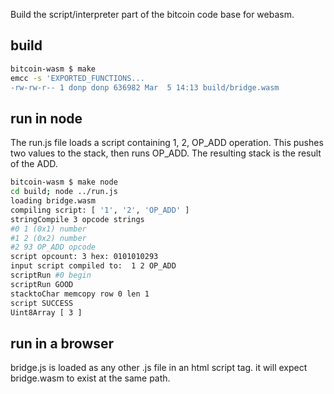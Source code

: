 Build the script/interpreter part of the bitcoin code base for webasm.

## build
```bash
bitcoin-wasm $ make
emcc -s 'EXPORTED_FUNCTIONS...
-rw-rw-r-- 1 donp donp 636982 Mar  5 14:13 build/bridge.wasm
```

## run in node

The run.js file loads a script containing 1, 2, OP_ADD operation. This pushes
two values to the stack, then runs OP_ADD. The resulting stack is the result
of the ADD.

```bash
bitcoin-wasm $ make node
cd build; node ../run.js
loading bridge.wasm
compiling script: [ '1', '2', 'OP_ADD' ]
stringCompile 3 opcode strings 
#0 1 (0x1) number
#1 2 (0x2) number
#2 93 OP_ADD opcode
script opcount: 3 hex: 0101010293
input script compiled to:  1 2 OP_ADD
scriptRun #0 begin
scriptRun GOOD
stacktoChar memcopy row 0 len 1
script SUCCESS
Uint8Array [ 3 ]
```

## run in a browser

bridge.js is loaded as any other .js file in an html script tag. it will expect
bridge.wasm to exist at the same path. 

